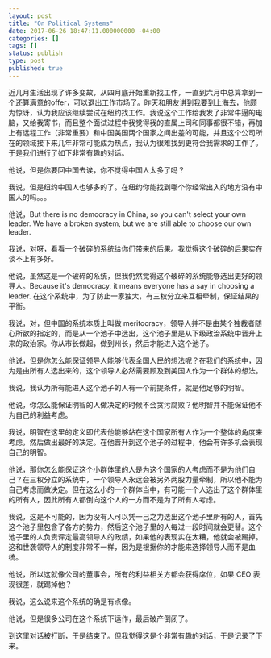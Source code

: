 ```yaml
---
layout: post
title: "On Political Systems"
date: 2017-06-26 18:47:11.000000000 -04:00
categories: []
tags: []
status: publish
type: post
published: true
---
```


近几月生活出现了许多变故，从四月底开始重新找工作，一直到六月中总算拿到一个还算满意的offer，可以退出工作市场了。昨天和朋友讲到我要到上海去，他颇为惊讶，认为我应该继续尝试在纽约找工作。我说这个工作给我发了非常牛逼的电脑，又给我寄书，而且整个面试过程中我觉得我的直属上司和同事都很不错，再加上有远程工作（非常重要）和中国美国两个国家之间出差的可能，并且这个公司所在的领域接下来几年非常可能成为热点，我认为很难找到更符合我需求的工作了。于是我们进行了如下非常有趣的对话。

他说，但是你要回中国去诶，你不觉得中国人太多了吗？

我说，但是纽约中国人也够多的了。在纽约你能找到哪个你经常出入的地方没有中国人的吗。。。

他说，But there is no democracy in China, so you can't select your own leader. We have a broken system, but we are still able to choose our own leader.

我说，对呀，看看一个破碎的系统给你们带来的后果。我觉得这个破碎的后果实在谈不上有多好。

他说，虽然这是一个破碎的系统，但我仍然觉得这个破碎的系统能够选出更好的领导人。Because it's democracy, it means everyone has a say in choosing a leader. 在这个系统中，为了防止一家独大，有三权分立来互相牵制，保证结果的平衡。

我说，对，但中国的系统本质上叫做 meritocracy，领导人并不是由某个独裁者随心所欲的指定的，而是从一个池子中选出，这个池子里是从下级政治系统中晋升上来的政治家。你从市长做起，做到州长，然后才能进入这个池子。

他说，但是你怎么能保证领导人能够代表全国人民的想法呢？在我们的系统中，因为是由所有人选出来的，这个领导人必然需要顾及到美国人作为一个群体的想法。

我说，我认为所有能进入这个池子的人有一个前提条件，就是他足够的明智。

他说，你怎么能保证明智的人做决定的时候不会贪污腐败？他明智并不能保证他不为自己的利益考虑。

我说，明智在这里的定义即代表他能够站在这个国家所有人作为一个整体的角度来考虑，然后做出最好的决定。在他晋升到这个池子的过程中，他会有许多机会表现自己的明智。

他说，那你怎么能保证这个小群体里的人是为这个国家的人考虑而不是为他们自己？在三权分立的系统中，一个领导人永远会被另外两股力量牵制，所以他不能为自己考虑而做决定。但在这么小的一个群体当中，有可能一个人选出了这个群体里的所有人，因此所有人都倒向这个人的一方而不是为了所有人考虑。

我说，这是不可能的，因为没有人可以凭一己之力选出这个池子里所有的人，首先这个池子里包含了各方的势力，然后这个池子里的人每过一段时间就会更替。这个池子里的人负责评定最高领导人的政绩，如果他的表现实在太糟，他就会被踢掉。这和世袭领导人的制度非常不一样，因为是根据你的才能来选择领导人而不是血统。

他说，所以这就像公司的董事会，所有的利益相关方都会获得席位，如果 CEO 表现很差，就踢掉他？

我说，这么说来这个系统的确是有点像。

他说，但是很多公司在这个系统下运作，最后破产倒闭了。

到这里对话被打断，于是结束了。但我觉得这是个非常有趣的对话，于是记录了下来。